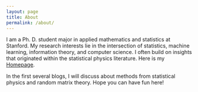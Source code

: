 ```yaml
---
layout: page
title: About
permalink: /about/
---
```


I am a Ph. D. student major in applied mathematics and statistics at Stanford. My research interests lie in the intersection of statistics, machine learning, information theory, and computer science. I often build on insights that originated within the statistical physics literature. Here is my <a href = "https:web.stanford.edu/~songmei" > Homepage</a>.

In the first several blogs, I will discuss about methods from statistical physics and random matrix theory. Hope you can have fun here! 


<!-- 
This is the base Jekyll theme. You can find out more info about customizing your Jekyll theme, as well as basic Jekyll usage documentation at [jekyllrb.com](https://jekyllrb.com/)

You can find the source code for Minima at GitHub:
[jekyll][jekyll-organization] /
[minima](https://github.com/jekyll/minima)

You can find the source code for Jekyll at GitHub:
[jekyll][jekyll-organization] /
[jekyll](https://github.com/jekyll/jekyll)


[jekyll-organization]: https://github.com/jekyll
 -->
